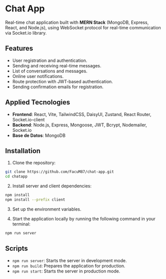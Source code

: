 # Chat App

Real-time chat application built with **MERN Stack** (MongoDB, Express, React, and Node.js), using WebSocket protocol for real-time communication via Socket.io library.

## Features

- User registration and authentication.
- Sending and receiving real-time messages.
- List of conversations and messages.
- Online user notifications.
- Route protection with JWT-based authentication.
- Sending confirmation emails for registration.

## Applied Tecnologies
- **Frontend**: React, Vite, TailwindCSS, DaisyUI, Zustand, React Router, Socket.io-client
- **Backend**: Node.js, Express, Mongoose, JWT, Bcrypt, Nodemailer, Socket.io
- **Base de Datos**: MongoDB

## Installation

1. Clone the repository:

```sh
git clone https://github.com/FacuM87/chat-app.git
cd chatapp
```

2. Install server and client dependencies:
```sh
npm install
npm install --prefix client
```
3. Set up the environment variables.

4. Start the application locally by running the following command in your terminal:
```sh
npm run server
```

## Scripts
- ```npm run server```: Starts the server in development mode.
- ```npm run build```: Prepares the application for production.
- ```npm run start```: Starts the server in production mode.

